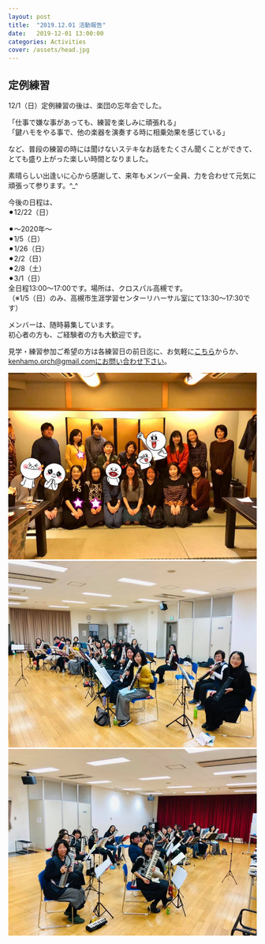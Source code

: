 ```yaml
---
layout: post
title:  "2019.12.01 活動報告"
date:   2019-12-01 13:00:00
categories: Activities
cover: /assets/head.jpg
---
```

## 定例練習

12/1（日）定例練習の後は、楽団の忘年会でした。  

「仕事で嫌な事があっても、練習を楽しみに頑張れる」  
「鍵ハモをやる事で、他の楽器を演奏する時に相乗効果を感じている」  
 
など、普段の練習の時には聞けないステキなお話をたくさん聞くことができて、とても盛り上がった楽しい時間となりました。 

素晴らしい出逢いに心から感謝して、来年もメンバー全員、力を合わせて元気に頑張って参ります。^_^  
 
 
今後の日程は、  
⚫︎12/22（日）  
  
⚫︎〜2020年〜  
⚫︎1/5（日）   
⚫︎1/26（日）  
⚫︎2/2（日）  
⚫︎2/8（土）  
⚫︎3/1（日）  
全日程13:00〜17:00です。場所は、クロスパル高槻です。  
（※1/5（日）のみ、高槻市生涯学習センターリハーサル室にて13:30〜17:30です）  

メンバーは、随時募集しています。  
初心者の方も、ご経験者の方も大歓迎です。  
  
見学・練習参加ご希望の方は各練習日の前日迄に、お気軽に[こちら](https://docs.google.com/forms/d/e/1FAIpQLSeOdIlDB3uChvhrr9F543WjyJz2orR1FHCYdYVnwKcQU6wVcg/viewform)からか、kenhamo.orch@gmail.comにお問い合わせ下さい。
  
  
<img border="0" src="/assets/20191201-1.jpg">  
<img border="0" src="/assets/20191201-2.jpg">  
<img border="0" src="/assets/20191201-3.jpg">  

